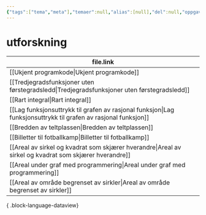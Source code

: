 ```yaml
---
{"tags":["tema","meta"],"temaer":null,"alias":[null],"del":null,"oppgave":null,"fag":null,"eksamen":null,"dg-publish":true,"title":"utforskning","date":"2023-06-01","modified":"2023-06-01","permalink":"/temaer/utforskning/","dgPassFrontmatter":true}
---
```



# utforskning
| file.link                                                                                                         |
| ----------------------------------------------------------------------------------------------------------------- |
| [[Ukjent programkode\|Ukjent programkode]]                                                                     |
| [[Tredjegradsfunksjoner uten førstegradsledd\|Tredjegradsfunksjoner uten førstegradsledd]]                     |
| [[Rart integral\|Rart integral]]                                                                               |
| [[Lag funksjonsuttrykk til grafen av rasjonal funksjon\|Lag funksjonsuttrykk til grafen av rasjonal funksjon]] |
| [[Bredden av teltplassen\|Bredden av teltplassen]]                                                             |
| [[Billetter til fotballkamp\|Billetter til fotballkamp]]                                                       |
| [[Areal av sirkel og kvadrat som skjærer hverandre\|Areal av sirkel og kvadrat som skjærer hverandre]]         |
| [[Areal under graf med programmering\|Areal under graf med programmering]]                                     |
| [[Areal av område begrenset av sirkler\|Areal av område begrenset av sirkler]]                                 |

{ .block-language-dataview}
